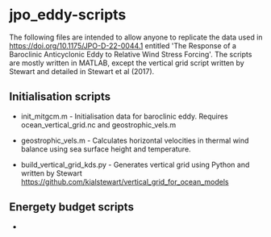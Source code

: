 # jpo_eddy-scripts

The following files are intended to allow anyone to replicate the data used in https://doi.org/10.1175/JPO-D-22-0044.1 entitled 'The Response of a Baroclinic Anticyclonic Eddy to Relative Wind Stress Forcing'. The scripts are mostly written in MATLAB, except the vertical grid script written by Stewart and detailed in Stewart et al (2017). 

## Initialisation scripts

- init_mitgcm.m - Initialisation data for baroclinic eddy. Requires ocean_vertical_grid.nc and geostrophic_vels.m

- geostrophic_vels.m - Calculates horizontal velocities in thermal wind balance using sea surface height and temperature.

- build_vertical_grid_kds.py - Generates vertical grid using Python and written by Stewart https://github.com/kialstewart/vertical_grid_for_ocean_models

## Energety budget scripts

- 

